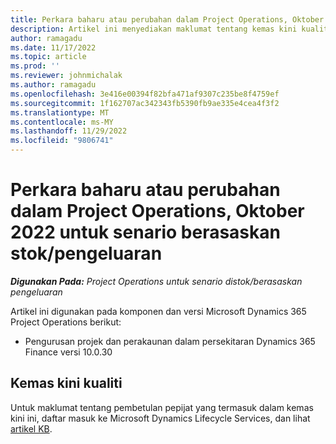 ```yaml
---
title: Perkara baharu atau perubahan dalam Project Operations, Oktober 2022 untuk senario berasaskan stok/pengeluaran
description: Artikel ini menyediakan maklumat tentang kemas kini kualiti yang tersedia dalam keluaran Oktober 2022 Microsoft Dynamics 365 Project Operations untuk senario stok/berasaskan pengeluaran.
author: ramagadu
ms.date: 11/17/2022
ms.topic: article
ms.prod: ''
ms.reviewer: johnmichalak
ms.author: ramagadu
ms.openlocfilehash: 3e416e00394f82bfa471af9307c235be8f4759ef
ms.sourcegitcommit: 1f162707ac342343fb5390fb9ae335e4cea4f3f2
ms.translationtype: MT
ms.contentlocale: ms-MY
ms.lasthandoff: 11/29/2022
ms.locfileid: "9806741"
---
```

# <a name="whats-new-or-changed-in-project-operations-october-2022-for-stockedproduction-based-scenarios"></a>Perkara baharu atau perubahan dalam Project Operations, Oktober 2022 untuk senario berasaskan stok/pengeluaran

_**Digunakan Pada:** Project Operations untuk senario distok/berasaskan pengeluaran_

Artikel ini digunakan pada komponen dan versi Microsoft Dynamics 365 Project Operations berikut:

- Pengurusan projek dan perakaunan dalam persekitaran Dynamics 365 Finance versi 10.0.30

## <a name="quality-updates"></a>Kemas kini kualiti

Untuk maklumat tentang pembetulan pepijat yang termasuk dalam kemas kini ini, daftar masuk ke Microsoft Dynamics Lifecycle Services, dan lihat [artikel KB](https://fix.lcs.dynamics.com/Issue/Details?bugId=745468).